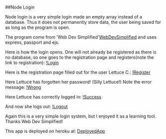 ##Node Login

Node login is a very simple login made an empty array instead of a database. Thus it does not permanently store data, the user being saved for as long as the program is open.

The program come from 'Web Dev Simplified'[WebDevSimplified](https://www.youtube.com/watch?v=-RCnNyD0L-s) and uses express, passport and ejs.
 
 Here is how the login opens. One will not already be registered as there is no database, so one goes to the registration page and registers(note the link to registration):
 [!Login](images/nodelogin_login.png)

Here is the registration page filled out for the user Lettuce C.:
[!Register](images/nodelogin_register.png)

Here Lettuce has forgotten her password! (Silly Lettuce!) Note the error message:
[!Wrong](images/nodelogin_wrong_password.png)

Here Lettuce has correctly logged in:
[!Success](images/nodelogin_success.png)

And now she logs out:
[!Logout](images/nodelogin_logout.png)

 Again this is a very simple login system, but I enjoyed it as a learning tool. Thanks Web Dev Simplified!

 This app is deployed on heroku at: [DeployedApp](https://vast-stream-09563.herokuapp.com/login)